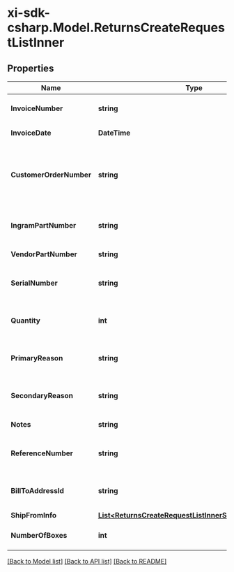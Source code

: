 # xi-sdk-csharp.Model.ReturnsCreateRequestListInner

## Properties

Name | Type | Description | Notes
------------ | ------------- | ------------- | -------------
**InvoiceNumber** | **string** | The Invoice number of the order. | 
**InvoiceDate** | **DateTime** | Date of an Invoice. | 
**CustomerOrderNumber** | **string** | The reseller&#39;s order number for reference in their system. | [optional] 
**IngramPartNumber** | **string** | Unique line number from Ingram. | [optional] 
**VendorPartNumber** | **string** | Vendor Part Number. | [optional] 
**SerialNumber** | **string** | Serial number of the product. | [optional] 
**Quantity** | **int** | Return quantity of the product. | 
**PrimaryReason** | **string** | Primary reason to return the product. | 
**SecondaryReason** | **string** | Secondary reason to return the product. | 
**Notes** | **string** | Return notes. | [optional] 
**ReferenceNumber** | **string** | Reference number to return the product. | [optional] 
**BillToAddressId** | **string** | Suffix used to identify billing address. | [optional] 
**ShipFromInfo** | [**List&lt;ReturnsCreateRequestListInnerShipFromInfoInner&gt;**](ReturnsCreateRequestListInnerShipFromInfoInner.md) |  | 
**NumberOfBoxes** | **int** | Number of boxes to return. | 

[[Back to Model list]](../README.md#documentation-for-models) [[Back to API list]](../README.md#documentation-for-api-endpoints) [[Back to README]](../README.md)

